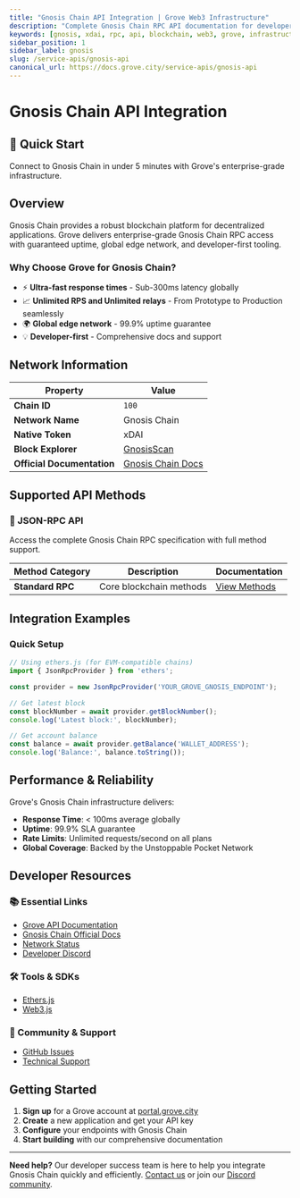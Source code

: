 ```yaml
---
title: "Gnosis Chain API Integration | Grove Web3 Infrastructure"
description: "Complete Gnosis Chain RPC API documentation for developers. Fast, reliable Gnosis Chain blockchain access with Grove's enterprise infrastructure. Get started in minutes."
keywords: [gnosis, xdai, rpc, api, blockchain, web3, grove, infrastructure, developers, integration]
sidebar_position: 1
sidebar_label: gnosis
slug: /service-apis/gnosis-api
canonical_url: https://docs.grove.city/service-apis/gnosis-api
---
```


# Gnosis Chain API Integration

<div style={{background: "linear-gradient(135deg, #00684a 0%, #133e7c 100%)", color: "white", padding: "1.5rem", borderRadius: "8px", margin: "1rem 0"}}>
  <h2 style={{color: "white", marginTop: 0}}>🚀 Quick Start</h2>
  <p style={{marginBottom: 0, fontSize: "1.1rem"}}>Connect to Gnosis Chain in under 5 minutes with Grove's enterprise-grade infrastructure.</p>
</div>

## Overview

Gnosis Chain provides a robust blockchain platform for decentralized applications. Grove delivers enterprise-grade Gnosis Chain RPC access with guaranteed uptime, global edge network, and developer-first tooling.

### Why Choose Grove for Gnosis Chain?

- ⚡ **Ultra-fast response times** - Sub-300ms latency globally
- 📈 **Unlimited RPS and Unlimited relays** - From Prototype to Production seamlessly
- 🌍 **Global edge network** - 99.9% uptime guarantee
- 💡 **Developer-first** - Comprehensive docs and support

## Network Information

| Property | Value |
|----------|-------|
| **Chain ID** | `100` |
| **Network Name** | Gnosis Chain |
| **Native Token** | xDAI |
| **Block Explorer** | [GnosisScan](https://gnosisscan.io) |
| **Official Documentation** | [Gnosis Chain Docs](https://docs.gnosischain.com/) |

## Supported API Methods

### 🔌 JSON-RPC API
Access the complete Gnosis Chain RPC specification with full method support.

| Method Category | Description | Documentation |
|-----------------|-------------|---------------|
| **Standard RPC** | Core blockchain methods | [View Methods](../grove-api/api-definition/definition#json-rpc-supported-methods) |

## Integration Examples

### Quick Setup

```javascript
// Using ethers.js (for EVM-compatible chains)
import { JsonRpcProvider } from 'ethers';

const provider = new JsonRpcProvider('YOUR_GROVE_GNOSIS_ENDPOINT');

// Get latest block
const blockNumber = await provider.getBlockNumber();
console.log('Latest block:', blockNumber);

// Get account balance
const balance = await provider.getBalance('WALLET_ADDRESS');
console.log('Balance:', balance.toString());
```

## Performance & Reliability

Grove's Gnosis Chain infrastructure delivers:

- **Response Time**: < 100ms average globally
- **Uptime**: 99.9% SLA guarantee  
- **Rate Limits**: Unlimited requests/second on all plans
- **Global Coverage**: Backed by the Unstoppable Pocket Network

## Developer Resources

### 📚 Essential Links
- [Grove API Documentation](../grove-api/overview/grove-api)
- [Gnosis Chain Official Docs](https://docs.gnosischain.com/)
- [Network Status](https://status.grove.city)
- [Developer Discord](https://discord.gg/build-with-grove)

### 🛠️ Tools & SDKs
- [Ethers.js](https://docs.ethers.io/)
- [Web3.js](https://web3js.readthedocs.io/)

### 💬 Community & Support
- [GitHub Issues](https://github.com/buildwithgrove/path)  
- [Technical Support](https://discord.com/channels/824324475256438814/1150805396085293106)

## Getting Started

1. **Sign up** for a Grove account at [portal.grove.city](https://portal.grove.city)
2. **Create** a new application and get your API key
3. **Configure** your endpoints with Gnosis Chain
4. **Start building** with our comprehensive documentation

---

<div style={{background: "#f8f9fa", padding: "1rem", borderLeft: "4px solid #007bff", margin: "1rem 0"}}>
  <strong>Need help?</strong> Our developer success team is here to help you integrate Gnosis Chain quickly and efficiently. <a href="mailto:portal@grove.city">Contact us</a> or join our <a href="https://discord.gg/build-with-grove">Discord community</a>.
</div>
